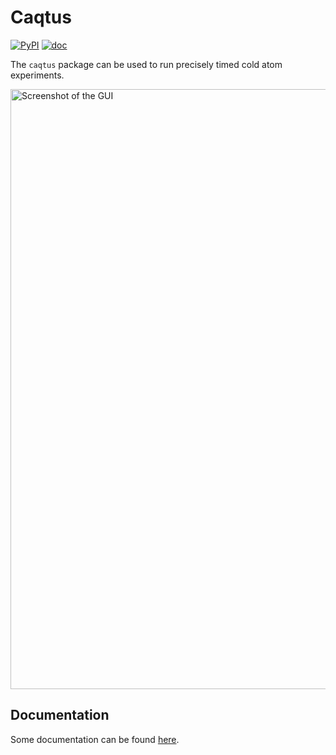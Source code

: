 # Caqtus

[![PyPI](https://img.shields.io/pypi/v/caqtus-suite)](https://pypi.org/project/caqtus-suite/)
[![doc](https://readthedocs.org/projects/caqtus/badge/?version=latest)](https://caqtus.readthedocs.io)

The `caqtus` package can be used to run precisely timed cold atom experiments.

<img src="doc/source/_static/screenshot.png" width="960" alt="Screenshot of the GUI">

## Documentation

Some documentation can be found [here](https://caqtus.readthedocs.io/en/latest/).
